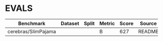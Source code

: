 # EVALS

| Benchmark | Dataset | Split | Metric | Score | Source |
| --- | --- | --- | --- | --- | --- |
| cerebras/SlimPajama |  |  | B | 627 | README |